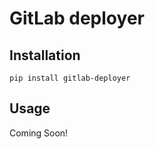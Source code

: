 # GitLab deployer


## Installation

```
pip install gitlab-deployer
```


## Usage 

Coming Soon!


